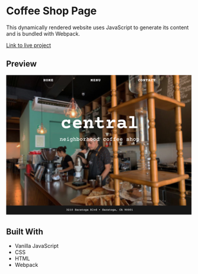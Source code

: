 # Coffee Shop Page

This dynamically rendered website uses JavaScript to generate its content
and is bundled with Webpack.

[Link to live project](https://heyitsdiego.github.io/coffee-shop-page/)

## Preview

<img alt="website preview image" src="src/assets/preview.png" width="500px">

## Built With
* Vanilla JavaScript
* CSS
* HTML
* Webpack